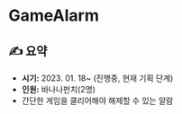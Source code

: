 # GameAlarm

## ✍️ 요약
- **시기:** 2023. 01. 18~ (진행중, 현재 기획 단계)
- **인원:** 바나나펀치(2명)
- 간단한 게임을 클리어해야 해제할 수 있는 알람
